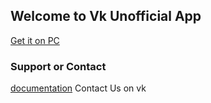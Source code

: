 ## Welcome to Vk Unofficial App

[Get it on PC](https://github.com/ivipserv/VKUnofficiall/releases/download/0.1/VkSetup.exe)


### Support or Contact

 [documentation](https://vk.com/diablojr) Contact Us on vk
